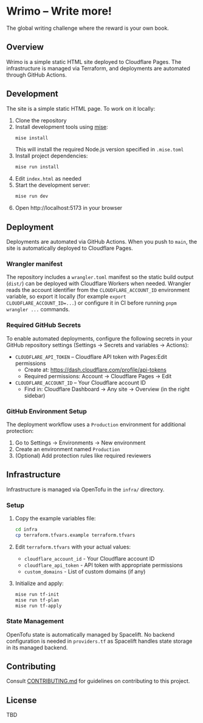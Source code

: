 # Wrimo – Write more!

The global writing challenge where the reward is your own book.

## Overview

Wrimo is a simple static HTML site deployed to Cloudflare Pages. The infrastructure is managed via Terraform, and deployments are automated through GitHub Actions.

## Development

The site is a simple static HTML page. To work on it locally:

1. Clone the repository
2. Install development tools using [mise](https://mise.jdx.dev/):
   ```bash
   mise install
   ```
   This will install the required Node.js version specified in `.mise.toml`
3. Install project dependencies:
   ```bash
   mise run install
   ```
4. Edit `index.html` as needed
5. Start the development server:
   ```bash
   mise run dev
   ```
6. Open http://localhost:5173 in your browser

## Deployment

Deployments are automated via GitHub Actions. When you push to `main`, the site is automatically deployed to Cloudflare Pages.

### Wrangler manifest

The repository includes a `wrangler.toml` manifest so the static build output (`dist/`) can be deployed with Cloudflare Workers when needed. Wrangler reads the account identifier from the `CLOUDFLARE_ACCOUNT_ID` environment variable, so export it locally (for example `export CLOUDFLARE_ACCOUNT_ID=...`) or configure it in CI before running `pnpm wrangler ...` commands.

### Required GitHub Secrets

To enable automated deployments, configure the following secrets in your GitHub repository settings (Settings → Secrets and variables → Actions):

- `CLOUDFLARE_API_TOKEN` – Cloudflare API token with Pages:Edit permissions
  - Create at: https://dash.cloudflare.com/profile/api-tokens
  - Required permissions: Account → Cloudflare Pages → Edit
- `CLOUDFLARE_ACCOUNT_ID` – Your Cloudflare account ID
  - Find in: Cloudflare Dashboard → Any site → Overview (in the right sidebar)

### GitHub Environment Setup

The deployment workflow uses a `Production` environment for additional protection:

1. Go to Settings → Environments → New environment
2. Create an environment named `Production`
3. (Optional) Add protection rules like required reviewers

## Infrastructure

Infrastructure is managed via OpenTofu in the `infra/` directory.

### Setup

1. Copy the example variables file:
   ```bash
   cd infra
   cp terraform.tfvars.example terraform.tfvars
   ```

2. Edit `terraform.tfvars` with your actual values:
   - `cloudflare_account_id` - Your Cloudflare account ID
   - `cloudflare_api_token` - API token with appropriate permissions
   - `custom_domains` - List of custom domains (if any)

3. Initialize and apply:
   ```bash
   mise run tf-init
   mise run tf-plan
   mise run tf-apply
   ```

### State Management

OpenTofu state is automatically managed by Spacelift. No backend configuration is needed in `providers.tf` as Spacelift handles state storage in its managed backend.

## Contributing

Consult [CONTRIBUTING.md](CONTRIBUTING.md) for guidelines on contributing to this project.

## License

TBD
